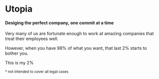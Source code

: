 # Utopia

#### Desiging the perfect company, one commit at a time

Very many of us are fortunate enough to work at amazing companies that treat their employees well. 

However, when you have 98% of what you want, that last 2% starts to bother you. 

This is my 2%


<sup>* not intended to cover all legal cases</sup>


